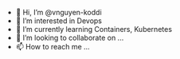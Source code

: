 - 👋 Hi, I’m @vnguyen-koddi
- 👀 I’m interested in Devops
- 🌱 I’m currently learning Containers, Kubernetes
- 💞️ I’m looking to collaborate on ...
- 📫 How to reach me ...

<!---
vnguyen-koddi/vnguyen-koddi is a ✨ special ✨ repository because its `README.md` (this file) appears on your GitHub profile.
You can click the Preview link to take a look at your changes.
--->
